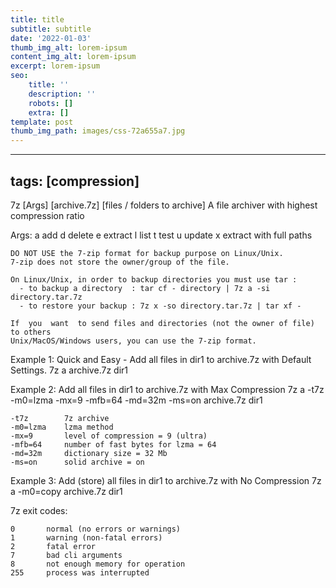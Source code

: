 ```yaml
---
title: title
subtitle: subtitle
date: '2022-01-03'
thumb_img_alt: lorem-ipsum
content_img_alt: lorem-ipsum
excerpt: lorem-ipsum
seo:
    title: ''
    description: ''
    robots: []
    extra: []
template: post
thumb_img_path: images/css-72a655a7.jpg
---
```


---

## tags: [compression]

7z [Args] [archive.7z] [files / folders to archive]
A file archiver with highest compression ratio

Args:
a add
d delete
e extract
l list
t test
u update
x extract with full paths

    DO NOT USE the 7-zip format for backup purpose on Linux/Unix.
    7-zip does not store the owner/group of the file.

    On Linux/Unix, in order to backup directories you must use tar :
      - to backup a directory  : tar cf - directory | 7z a -si directory.tar.7z
      - to restore your backup : 7z x -so directory.tar.7z | tar xf -

    If  you  want  to send files and directories (not the owner of file) to others
    Unix/MacOS/Windows users, you can use the 7-zip format.

Example 1: Quick and Easy - Add all files in dir1 to archive.7z with Default Settings.
7z a archive.7z dir1

Example 2: Add all files in dir1 to archive.7z with Max Compression
7z a -t7z -m0=lzma -mx=9 -mfb=64 -md=32m -ms=on archive.7z dir1

    -t7z        7z archive
    -m0=lzma    lzma method
    -mx=9       level of compression = 9 (ultra)
    -mfb=64     number of fast bytes for lzma = 64
    -md=32m     dictionary size = 32 Mb
    -ms=on      solid archive = on

Example 3: Add (store) all files in dir1 to archive.7z with No Compression
7z a -m0=copy archive.7z dir1

7z exit codes:

    0       normal (no errors or warnings)
    1       warning (non-fatal errors)
    2       fatal error
    7       bad cli arguments
    8       not enough memory for operation
    255     process was interrupted
